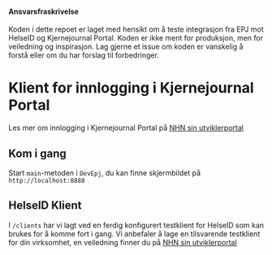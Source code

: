 #### Ansvarsfraskrivelse
Koden i dette repoet er laget med hensikt om å teste integrasjon fra EPJ mot HelseID og Kjernejournal Portal.
Koden er ikke ment for produksjon, men for veiledning og inspirasjon.
Lag gjerne et issue om koden er vanskelig å forstå eller om du har forslag til forbedringer.

# Klient for innlogging i Kjernejournal Portal
Les mer om innlogging i Kjernejournal Portal på [NHN sin utviklerportal](https://utviklerportal.nhn.no/informasjonstjenester/kjernejournal-portal/innlogging/innlogging/docs/readmemd/)

## Kom i gang
Start `main`-metoden i `DevEpj`, du kan finne skjermbildet på `http://localhost:8888`

## HelseID Klient
I `/clients` har vi lagt ved en ferdig konfigurert testklient for HelseID som kan brukes for å komme fort i gang.
Vi anbefaler å lage en tilsvarende testklient for din virksomhet, en veiledning finner du på [NHN sin utviklerportal](https://utviklerportal.nhn.no/informasjonstjenester/kjernejournal-portal/innlogging/innlogging/docs/helseidklientmd/)
